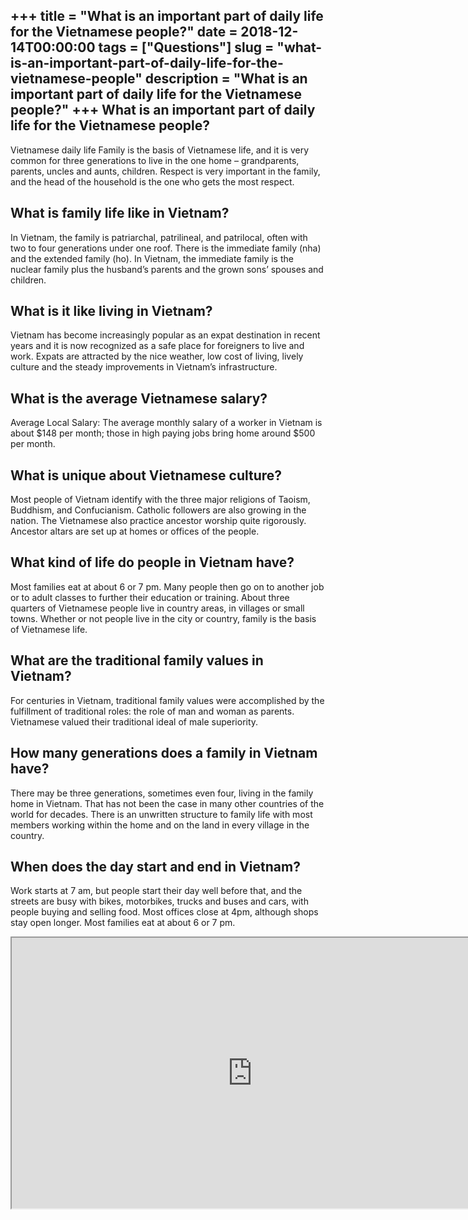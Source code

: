+++
title = "What is an important part of daily life for the Vietnamese people?"
date = 2018-12-14T00:00:00
tags = ["Questions"]
slug = "what-is-an-important-part-of-daily-life-for-the-vietnamese-people"
description = "What is an important part of daily life for the Vietnamese people?"
+++
What is an important part of daily life for the Vietnamese people?
------------------------------------------------------------------

Vietnamese daily life Family is the basis of Vietnamese life, and it is very common for three generations to live in the one home – grandparents, parents, uncles and aunts, children. Respect is very important in the family, and the head of the household is the one who gets the most respect.

What is family life like in Vietnam?
------------------------------------

In Vietnam, the family is patriarchal, patrilineal, and patrilocal, often with two to four generations under one roof. There is the immediate family (nha) and the extended family (ho). In Vietnam, the immediate family is the nuclear family plus the husband’s parents and the grown sons’ spouses and children.

What is it like living in Vietnam?
----------------------------------

Vietnam has become increasingly popular as an expat destination in recent years and it is now recognized as a safe place for foreigners to live and work. Expats are attracted by the nice weather, low cost of living, lively culture and the steady improvements in Vietnam’s infrastructure.

What is the average Vietnamese salary?
--------------------------------------

Average Local Salary: The average monthly salary of a worker in Vietnam is about $148 per month; those in high paying jobs bring home around $500 per month.

What is unique about Vietnamese culture?
----------------------------------------

Most people of Vietnam identify with the three major religions of Taoism, Buddhism, and Confucianism. Catholic followers are also growing in the nation. The Vietnamese also practice ancestor worship quite rigorously. Ancestor altars are set up at homes or offices of the people.

What kind of life do people in Vietnam have?
--------------------------------------------

Most families eat at about 6 or 7 pm. Many people then go on to another job or to adult classes to further their education or training. About three quarters of Vietnamese people live in country areas, in villages or small towns. Whether or not people live in the city or country, family is the basis of Vietnamese life.

What are the traditional family values in Vietnam?
--------------------------------------------------

For centuries in Vietnam, traditional family values were accomplished by the fulfillment of traditional roles: the role of man and woman as parents. Vietnamese valued their traditional ideal of male superiority.

How many generations does a family in Vietnam have?
---------------------------------------------------

There may be three generations, sometimes even four, living in the family home in Vietnam. That has not been the case in many other countries of the world for decades. There is an unwritten structure to family life with most members working within the home and on the land in every village in the country.

When does the day start and end in Vietnam?
-------------------------------------------

Work starts at 7 am, but people start their day well before that, and the streets are busy with bikes, motorbikes, trucks and buses and cars, with people buying and selling food. Most offices close at 4pm, although shops stay open longer. Most families eat at about 6 or 7 pm.

<iframe allow="accelerometer; autoplay; clipboard-write; encrypted-media; gyroscope; picture-in-picture" allowfullscreen="" class="__youtube_prefs__  epyt-is-override  no-lazyload" data-no-lazy="1" data-origheight="433" data-origwidth="770" data-skipgform_ajax_framebjll="" height="433" id="_ytid_50174" loading="lazy" src="https://www.youtube.com/embed/u8TP_8eKUn4?enablejsapi=1&autoplay=0&cc_load_policy=0&cc_lang_pref=&iv_load_policy=1&loop=0&modestbranding=0&rel=1&fs=1&playsinline=0&autohide=2&theme=dark&color=red&controls=1&" title="YouTube player" width="770"></iframe>